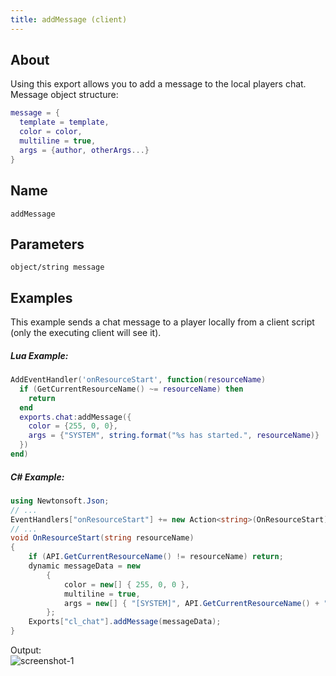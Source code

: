 ```yaml
---
title: addMessage (client)
---
```


## About
Using this export allows you to add a message to the local players chat.<br>
Message object structure:

```lua
message = {
  template = template,
  color = color,
  multiline = true,
  args = {author, otherArgs...}
}
```

## Name
```
addMessage
```

Parameters
----------

```
object/string message
```

Examples
--------

This example sends a chat message to a player locally from a client script (only the executing client will see it).

##### Lua Example:
```lua
AddEventHandler('onResourceStart', function(resourceName)
  if (GetCurrentResourceName() ~= resourceName) then
    return
  end
  exports.chat:addMessage({
    color = {255, 0, 0},
    args = {"SYSTEM", string.format("%s has started.", resourceName)}
  })
end)
```

##### C# Example:
```c#
using Newtonsoft.Json;
// ...
EventHandlers["onResourceStart"] += new Action<string>(OnResourceStart); // add this in the class constructor
// ...
void OnResourceStart(string resourceName)
{
    if (API.GetCurrentResourceName() != resourceName) return;
    dynamic messageData = new
        {
            color = new[] { 255, 0, 0 },
            multiline = true,
            args = new[] { "[SYSTEM]", API.GetCurrentResourceName() + " has started." }
        };
    Exports["cl_chat"].addMessage(messageData);
}
```

Output:<br>
![screenshot-1](/chat_addMessage_export.png)
